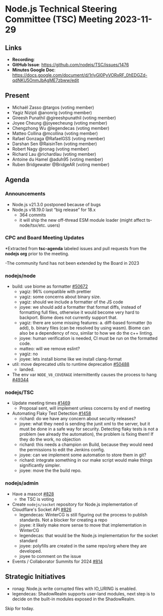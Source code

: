 # Node.js Technical Steering Committee (TSC) Meeting 2023-11-29

## Links

* **Recording**:
* **GitHub Issue**: <https://github.com/nodejs/TSC/issues/1476>
* **Minutes Google Doc**: <https://docs.google.com/document/d/1rIyGl0PyVORxRF_0hEDGZd-qdNKU5OnmJbAgME7zbww/edit>

## Present

* Michaël Zasso @targos (voting member)
* Yagiz Nizipli @anonrig (voting member)
* Gireesh Punathil @gireeshpunathil (voting member)
* Joyee Cheung @joyeecheung (voting member)
* Chengzhong Wu @legendecas (voting member)
* Matteo Collina @mcollina (voting member)
* Rafael Gonzaga @RafaelGSS (voting member)
* Darshan Sen @RaisinTen (voting member)
* Robert Nagy @ronag (voting member)
* Richard Lau @richardlau (voting member)
* Antoine du Hamel @aduh95 (voting member)
* Ruben Bridgewater @BridgeAR (voting member)

## Agenda

### Announcements

* Node.js v21.3.0 postponed because of bugs
* Node.js v18.19.0 last “big release” for 18.x
  * 364 commits
  * it will ship the new off-thread ESM module loader (might affect ts-node/tsx/etc. users)

### CPC and Board Meeting Updates

\*Extracted from **tsc-agenda** labeled issues and pull requests from the **nodejs org** prior to the meeting.

-The community fund has not been extended by the Board in 2023

### nodejs/node

* build: use biome as formatter [#50672](https://github.com/nodejs/node/pull/50672)
  * yagiz: 96% compatible with prettier
  * yagiz: some concerns about binary size.
  * yagiz: should we include a formatter of the JS code
  * joyee: we should add a formatter that format diffs, instead of formatting full files, otherwise it would become very hard to backport. Biome does not currently support that.
  * yagiz: there are some missing features: a. diff-based formatter (to add), b. binary files (can be resolved by using wasm). Biome can also be a dependency of ncu, similar to how we do the c++ linting.
  * joyee: human verification is needed, CI must be run on the formatted code.
  * matteo: will we remove eslint?
  * yagiz: no
  * joyee: lets install biome like we install clang-format
* util: move deprecated utils to runtime deprecation [#50488](https://github.com/nodejs/node/pull/50488)
  * landed.
* The env var `NODE_V8_COVERAGE` intermittently causes the process to hang [#49344](https://github.com/nodejs/node/issues/49344)

### nodejs/TSC

* Update meeting times [#1469](https://github.com/nodejs/TSC/issues/1469)
  * Proposal sent, will implement unless concerns by end of meeting
* Automating Flaky Test Detection [#1458](https://github.com/nodejs/TSC/issues/1458)
  * richard: do we have any concern about security releases?
  * joyee: what they need is sending the junit xml to the server, but it must be done in a safe way for security. Detecting flaky tests is not a problem (we already the automation), the problem is fixing them! If they do the work, no objection
  * richard: this needs a champion on Build, because they would need the permissions to edit the Jenkins config.
  * joyee: can we implement some automation to store them in git?
  * richard: integrate something in our make script would make things significantly simpler.
  * joyee: move the the build repo.

### nodejs/admin

* Have a mascot [#828](https://github.com/nodejs/admin/issues/828)
  * the TSC is voting
* Create `nodejs/socket` repository for Node.js implementation of Cloudflare's Socket API [#826](https://github.com/nodejs/admin/issues/826)
  * legendecas: WinterCG is still figuring out the process to publish standards. Not a blocker for creating a repo
  * joyee: it likely make more sense to move that implementation in WinterCG
  * legendecas: that would be the Node.js implementation for the socket standard
  * joyee: polyfills are created in the same repo/org where they are developed.
  * joyee to comment on the issue
* Events / Collaborator Summits for 2024 [#814](https://github.com/nodejs/admin/issues/814)

## Strategic Initiatives

* ronag: Node.js write corrupted files with IO\_URING is enabled.
* legendecas: ShadowRealm supports user-land modules, next step is to decide on the built-in modules exposed in the ShadowRealm.

Skip for today.

